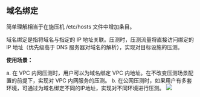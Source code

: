 ## 域名绑定

简单理解相当于在施压机 /etc/hosts 文件中增加条目。

域名绑定是指将域名与指定的 IP 地址关联。压测时，压测流量将直接访问绑定的 IP 地址（优先级高于 DNS 服务器对域名的解析），实现对目标设施的压测。 

**使用场景：**

a. 在 VPC 内网压测时，用户可以为域名绑定 VPC 内地址。在不改变压测场景配置的前提下，实现对 VPC 内网服务的压测。
b. 在公网压测时，如果用户有多套环境，可通过为域名绑定不同的IP地址，实现对不同环境进行压测。
![](https://qcloudimg.tencent-cloud.cn/raw/c66c5aa42ceca5d59c3c23e8a508ae7f.png)

